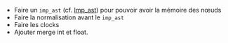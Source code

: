 * Faire un `imp_ast` (cf. [Imp_ast](https://github.com/emilienlemaire/MiniLustreLLVM/blob/main/src/target/imp.ml)) 
    pour pouvoir avoir la mémoire des nœuds
* Faire la normalisation avant le `imp_ast`
* Faire les clocks
* Ajouter merge int et float.

